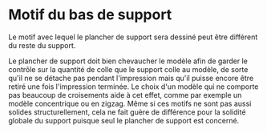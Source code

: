Motif du bas de support
====
Le motif avec lequel le plancher de support sera dessiné peut être différent du reste du support.

Le plancher de support doit bien chevaucher le modèle afin de garder le contrôle sur la quantité de colle que le support colle au modèle, de sorte qu'il ne se détache pas pendant l'impression mais qu'il puisse encore être retiré une fois l'impression terminée. Le choix d'un modèle qui ne comporte pas beaucoup de croisements aide à cet effet, comme par exemple un modèle concentrique ou en zigzag. Même si ces motifs ne sont pas aussi solides structurellement, cela ne fait guère de différence pour la solidité globale du support puisque seul le plancher de support est concerné.
